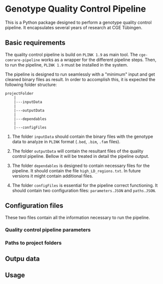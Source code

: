 # Genotype Quality Control Pipeline

This is a Python package designed to perform a genotype quality control pipeline. It encapsulates several years of research at CGE Tübingen.

## Basic requirements

The quality control pipeline is build on `PLINK 1.9` as main tool. The `cge-comrare-pipeline` works as a wrapper for the different pipeline steps. Then, to run the pipeline, `PLINK 1.9` must be installed in the system. 

The pipeline is designed to run seamlessly with a "minimum" input and get cleaned binary files as result. In order to accomplish this, it is expected the following folder structure:

```
projectFolder
    |
    |---inputData
    |
    |---outputData
    |
    |---dependables
    |
    |---configFiles
```
1. The folder `inputData` should contain the binary files with the genotype data to analyze in `PLINK` format (`.bed`, `.bim`, `.fam` files).

2. The folder `outputData` will contain the resultant files of the quality control pipeline. Bellow it will be treated in detail the pipeline output.

3. The folder `dependables` is designed to contain necessary files for the pipeline. It should contain the file `high_LD_regions.txt`. In future versions it might contain additional files.

4. The folder `configFiles` is essential for the pipeline correct functioning. It should contain two configuration files: `parameters.JSON` and `paths.JSON`.

## Configuration files

These two files contain all the information necessary to run the pipeline.

### Quality control pipeline parameters


### Paths to project folders

## Outpu data

## Usage
